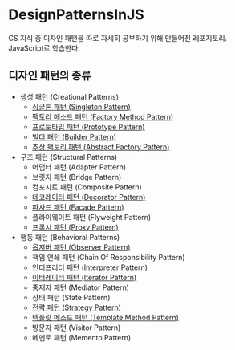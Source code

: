 # DesignPatternsInJS
CS 지식 중 디자인 패턴을 따로 자세히 공부하기 위해 만들어진 레포지토리. JavaScript로 학습한다.

## 디자인 패턴의 종류
- 생성 패턴 (Creational Patterns)
  - [싱글톤 패턴 (Singleton Pattern)](https://github.com/kuman514/DesignPatternsInJS/blob/main/creational/singleton.js)
  - [팩토리 메소드 패턴 (Factory Method Pattern)](https://github.com/kuman514/DesignPatternsInJS/blob/main/creational/factory-method.js)
  - [프로토타입 패턴 (Prototype Pattern)](https://github.com/kuman514/DesignPatternsInJS/blob/main/creational/prototype.js)
  - [빌더 패턴 (Builder Pattern)](https://github.com/kuman514/DesignPatternsInJS/blob/main/creational/builder.js)
  - [추상 팩토리 패턴 (Abstract Factory Pattern)](https://github.com/kuman514/DesignPatternsInJS/blob/main/creational/abstract-factory.js)
- 구조 패턴 (Structural Patterns)
  - 어댑터 패턴 (Adapter Pattern)
  - 브릿지 패턴 (Bridge Pattern)
  - 컴포지트 패턴 (Composite Pattern)
  - [데코레이터 패턴 (Decorator Pattern)](https://github.com/kuman514/DesignPatternsInJS/blob/main/structural/decorator.js)
  - [파사드 패턴 (Facade Pattern)](https://github.com/kuman514/DesignPatternsInJS/blob/main/structural/facade.js)
  - 플라이웨이트 패턴 (Flyweight Pattern)
  - [프록시 패턴 (Proxy Pattern)](https://github.com/kuman514/DesignPatternsInJS/blob/main/structural/proxy.js)
- 행동 패턴 (Behavioral Patterns)
  - [옵저버 패턴 (Observer Pattern)](https://github.com/kuman514/DesignPatternsInJS/blob/main/behavioral/observer.js)
  - 책임 연쇄 패턴 (Chain Of Responsibility Pattern)
  - 인터프리터 패턴 (Interpreter Pattern)
  - [이터레이터 패턴 (Iterator Pattern)](https://github.com/kuman514/DesignPatternsInJS/blob/main/behavioral/iterator.js)
  - 중재자 패턴 (Mediator Pattern)
  - 상태 패턴 (State Pattern)
  - [전략 패턴 (Strategy Pattern)](https://github.com/kuman514/DesignPatternsInJS/blob/main/behavioral/strategy.js)
  - [템플릿 메소드 패턴 (Template Method Pattern)](https://github.com/kuman514/DesignPatternsInJS/blob/main/behavioral/template-method.js)
  - 방문자 패턴 (Visitor Pattern)
  - 메멘토 패턴 (Memento Pattern)
